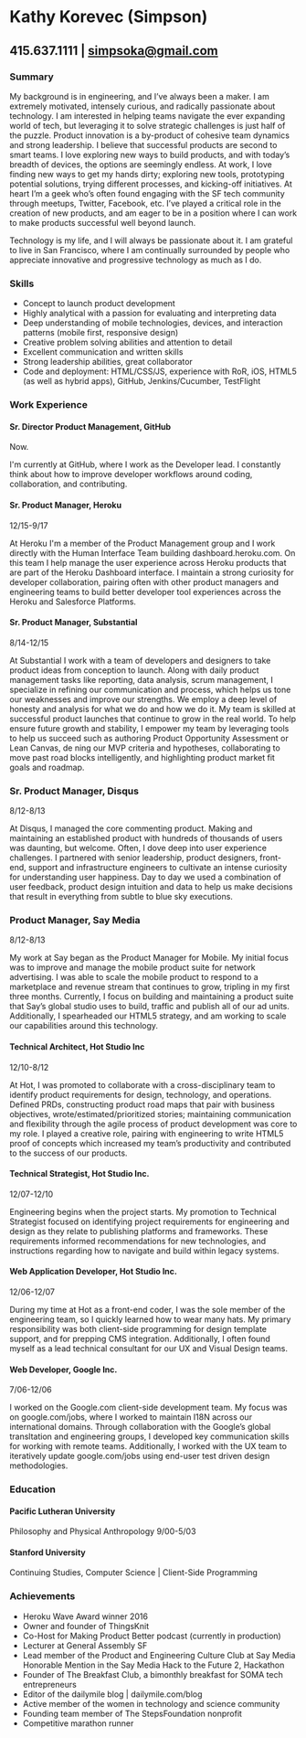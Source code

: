 Kathy Korevec (Simpson)
=============
415.637.1111 | simpsoka@gmail.com
--------------------------------------------------------------

### Summary
My background is in engineering, and I’ve always been a maker. I am extremely motivated, intensely curious, and radically passionate about technology.
I am interested in helping teams navigate the ever expanding world of tech, but leveraging it to solve strategic challenges is just half of the puzzle. Product innovation is a by-product of cohesive team dynamics and strong leadership. I believe that successful products are second to smart teams. I love exploring new ways to build products, and with today’s breadth of devices, the options are seemingly endless. At work, I love finding new ways to get my hands dirty; exploring new tools, prototyping potential solutions, trying different processes, and kicking-off initiatives. At heart I’m a geek who’s often found engaging with the SF tech community through meetups, Twitter, Facebook, etc. I’ve played a critical role in the creation of new products, and am eager to be in a position where I can work to make products successful well beyond launch.

Technology is my life, and I will always be passionate about it. I am grateful to live in San Francisco, where I am continually surrounded by people who appreciate innovative and progressive technology as much as I do.

### Skills

- Concept to launch product development
- Highly analytical with a passion for evaluating and interpreting data
- Deep understanding of mobile technologies, devices, and interaction patterns (mobile first, responsive
design)
- Creative problem solving abilities and attention to detail
- Excellent communication and written skills
- Strong leadership abilities, great collaborator
- Code and deployment: HTML/CSS/JS, experience with RoR, iOS, HTML5 (as well as hybrid apps), GitHub,
Jenkins/Cucumber, TestFlight

### Work Experience

#### Sr. Director Product Management, GitHub

Now. 

I'm currently at GitHub, where I work as the Developer lead. I constantly think about how to improve developer workflows around coding, collaboration, and contributing. 

#### Sr. Product Manager, Heroku
12/15-9/17

At Heroku I'm a member of the Product Management group and I work directly with the Human Interface Team building dashboard.heroku.com. On this team I help manage the user experience across Heroku products that are part of the Heroku Dashboard interface. I maintain a strong curiosity for developer collaboration, pairing often with other product managers and engineering teams to build better developer tool experiences across the Heroku and Salesforce Platforms. 

#### Sr. Product Manager, Substantial
8/14-12/15

At Substantial I work with a team of developers and designers to take product ideas from conception to launch. Along with daily product management tasks like reporting, data analysis, scrum management, I specialize in refining our communication and process, which helps us tone our weaknesses and improve our strengths. We employ a deep level of honesty and analysis for what we do and how we do it. My team is skilled at successful product launches that continue to grow in the real world. To help ensure future growth and stability, I empower my team by leveraging tools to help us succeed such as authoring Product Opportunity Assessment or Lean Canvas, de ning our MVP criteria and hypotheses, collaborating to move past road blocks intelligently, and highlighting product market fit goals and roadmap.

### Sr. Product Manager, Disqus
8/12-8/13

At Disqus, I managed the core commenting product. Making and maintaining an established product with hundreds of thousands of users was daunting, but welcome. Often, I dove deep into user experience challenges. I partnered with senior leadership, product designers, front-end, support and infrastructure engineers to cultivate an intense curiosity for understanding user happiness. Day to day we used a combination of user feedback, product design intuition and data to help us make decisions that result in everything from subtle to blue sky executions.

### Product Manager, Say Media
8/12-8/13 

My work at Say began as the Product Manager for Mobile. My initial focus was to improve and manage the mobile product suite for network advertising. I was able to scale the mobile product to respond to a marketplace and revenue stream that continues to grow, tripling in my first three months. Currently, I focus on building and maintaining a product suite that Say’s global studio uses to build, traffic and publish all of our ad units. Additionally, I spearheaded our HTML5 strategy, and am working to scale our capabilities around this technology. 

#### Technical Architect, Hot Studio Inc
12/10-8/12

At Hot, I was promoted to collaborate with a cross-disciplinary team to identify product requirements for design, technology, and operations. Defined PRDs, constructing product road maps that pair with business objectives, wrote/estimated/prioritized stories; maintaining communication and flexibility through the agile process of product development was core to my role. I played a creative role, pairing with engineering to write HTML5 proof of concepts which increased my team’s productivity and contributed to the success of our products.


#### Technical Strategist, Hot Studio Inc.
12/07-12/10

Engineering begins when the project starts. My promotion to Technical Strategist focused on identifying project requirements for engineering and design as they relate to publishing platforms and frameworks. These requirements informed recommendations for new technologies, and instructions regarding how to navigate and build within legacy systems.

#### Web Application Developer, Hot Studio Inc.
12/06-12/07

During my time at Hot as a front-end coder, I was the sole member of the engineering team, so I quickly learned how to wear many hats. My primary responsibility was both client-side programming for design template support, and for prepping CMS integration. Additionally, I often found myself as a lead technical consultant for our UX and Visual Design teams.

#### Web Developer, Google Inc.
7/06-12/06

I worked on the Google.com client-side development team. My focus was on google.com/jobs, where I worked to maintain I18N across our international domains. Through collaboration with the Google’s global transltation and engineering groups, I developed key communication skills for working with remote teams. Additionally, I worked with the UX team to iteratively update google.com/jobs using end-user test driven design methodologies.


### Education

#### Pacific Lutheran University
Philosophy and Physical Anthropology
9/00-5/03

#### Stanford University
Continuing Studies, Computer Science | Client-Side Programming


### Achievements 

- Heroku Wave Award winner 2016
- Owner and founder of ThingsKnit
- Co-Host for Making Product Better podcast (currently in production)
- Lecturer at General Assembly SF
- Lead member of the Product and Engineering Culture Club at Say Media Honorable Mention in the Say Media Hack to the Future 2, Hackathon
- Founder of The Breakfast Club, a bimonthly breakfast for SOMA tech entrepreneurs 
- Editor of the dailymile blog | dailymile.com/blog
- Active member of the women in technology and science community
- Founding team member of The StepsFoundation nonprofit
- Competitive marathon runner
